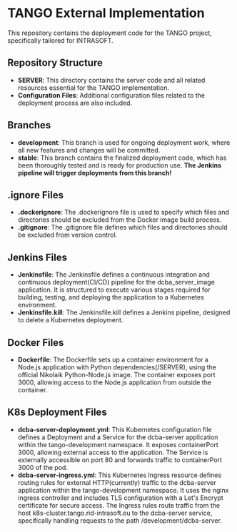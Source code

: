 # TANGO External Implementation

This repository contains the deployment code for the TANGO project, specifically tailored for INTRASOFT.

## Repository Structure

- **SERVER**: This directory contains the server code and all related resources essential for the TANGO implementation.
- **Configuration Files**: Additional configuration files related to the deployment process are also included.

## Branches

- **development**: This branch is used for ongoing deployment work, where all new features and changes will be committed.
- **stable**: This branch contains the finalized deployment code, which has been thoroughly tested and is ready for production use. **The Jenkins pipeline will trigger deployments from this branch!**

## .ignore Files

- **.dockerignore**: The .dockerignore file is used to specify which files and directories should be excluded from the Docker image build process. 
- **.gitignore**: The .gitignore file defines which files and directories should be excluded from version control.

## Jenkins Files

- **Jenkinsfile**: The Jenkinsfile defines a continuous integration and continuous deployment(CI/CD) pipeline for the dcba_server_image application. It is structured to execute various stages required for building, testing, and deploying the application to a Kubernetes environment.
- **Jenkinsfile.kill**: The Jenkinsfile.kill defines a Jenkins pipeline, designed to delete a Kubernetes deployment.

## Docker Files

- **Dockerfile**: The Dockerfile sets up a container environment for a Node.js application with Python dependencies(/SERVER), using the official Nikolaik Python-Node.js image. The container exposes port 3000, allowing access to the Node.js application from outside the container.

## K8s Deployment Files

- **dcba-server-deployment.yml**: This Kubernetes configuration file defines a Deployment and a Service for the dcba-server application within the tango-development namespace. It exposes containerPort 3000, allowing external access to the application. The Service is externally accessible on port 80 and forwards traffic to containerPort 3000 of the pod.
- **dcba-server-ingress.yml**: This Kubernetes Ingress resource defines routing rules for external HTTP(currently) traffic to the dcba-server application within the tango-development namespace. It uses the nginx ingress controller and includes TLS configuration with a Let's Encrypt certificate for secure access. The Ingress rules route traffic from the host k8s-cluster.tango.rid-intrasoft.eu to the dcba-server service, specifically handling requests to the path /development/dcba-server. 
